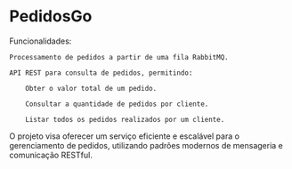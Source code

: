 # PedidosGo
Funcionalidades:

    Processamento de pedidos a partir de uma fila RabbitMQ.

    API REST para consulta de pedidos, permitindo:

        Obter o valor total de um pedido.

        Consultar a quantidade de pedidos por cliente.

        Listar todos os pedidos realizados por um cliente.

O projeto visa oferecer um serviço eficiente e escalável para o gerenciamento de pedidos, utilizando padrões modernos de mensageria e comunicação RESTful.